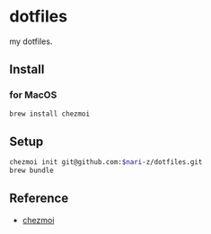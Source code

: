 # dotfiles
my dotfiles.

## Install

### for MacOS

```bash
brew install chezmoi
```

## Setup

```bash
chezmoi init git@github.com:$nari-z/dotfiles.git
brew bundle
```

## Reference

* [chezmoi](https://www.chezmoi.io/)
